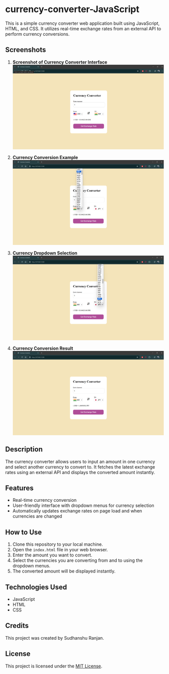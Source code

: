 # currency-converter-JavaScript

This is a simple currency converter web application built using JavaScript, HTML, and CSS. It utilizes real-time exchange rates from an external API to perform currency conversions.

## Screenshots

1. **Screenshot of Currency Converter Interface**
   ![Screenshot 1](img/SS-1.png)

2. **Currency Conversion Example**
   ![Screenshot 2](img/SS-2.png)

3. **Currency Dropdown Selection**
   ![Screenshot 3](img/SS-3.png)

4. **Currency Conversion Result**
   ![Screenshot 4](img/SS-4.png)

## Description

The currency converter allows users to input an amount in one currency and select another currency to convert to. It fetches the latest exchange rates using an external API and displays the converted amount instantly.

## Features

- Real-time currency conversion
- User-friendly interface with dropdown menus for currency selection
- Automatically updates exchange rates on page load and when currencies are changed

## How to Use

1. Clone this repository to your local machine.
2. Open the `index.html` file in your web browser.
3. Enter the amount you want to convert.
4. Select the currencies you are converting from and to using the dropdown menus.
5. The converted amount will be displayed instantly.

## Technologies Used

- JavaScript
- HTML
- CSS

## Credits

This project was created by Sudhanshu Ranjan.

## License

This project is licensed under the [MIT License](LICENSE).
